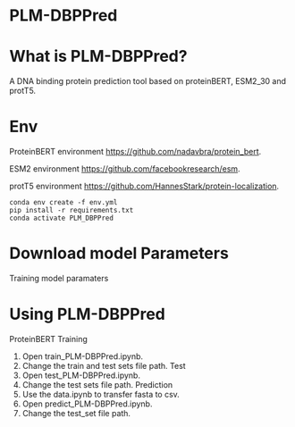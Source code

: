 # PLM-DBPPred

What is PLM-DBPPred?
=============
A DNA binding protein prediction tool based on proteinBERT, ESM2_30 and protT5.

Env
=============
ProteinBERT environment https://github.com/nadavbra/protein_bert.

ESM2 environment https://github.com/facebookresearch/esm.

protT5 environment https://github.com/HannesStark/protein-localization.
```
conda env create -f env.yml
pip install -r requirements.txt
conda activate PLM_DBPPred
```
Download model Parameters
=============
Training model paramaters


Using PLM-DBPPred
=============
ProteinBERT
Training
1. Open train_PLM-DBPPred.ipynb.
2. Change the train and test sets file path.
Test
1. Open test_PLM-DBPPred.ipynb.
2. Change the test sets file path.
Prediction
1. Use the data.ipynb to transfer fasta to csv.
2. Open predict_PLM-DBPPred.ipynb.
3. Change the test_set file path.




   
